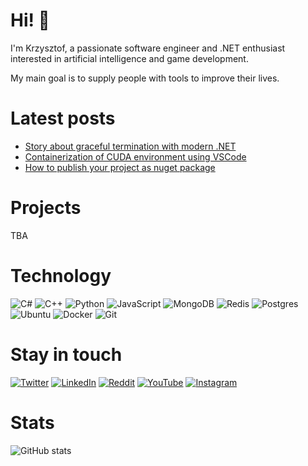 # Hi! 👋
I'm Krzysztof, a passionate software engineer and .NET enthusiast interested in artificial intelligence and game development.

My main goal is to supply people with tools to improve their lives.

# Latest posts
<!-- LATEST_BLOG_POSTS:START -->
- [Story about graceful termination with modern .NET](https://blog.kbegiedza.eu/dotnet-and-story-about-graceful-termination)
- [Containerization of CUDA environment using VSCode](https://blog.kbegiedza.eu/setup-cuda-developement-with-vscode)
- [How to publish your project as nuget package](https://blog.kbegiedza.eu/how-to-publish-your-project-as-nuget-package)
<!-- LATEST_BLOG_POSTS:END -->

# Projects
TBA

# Technology
![C#](https://img.shields.io/badge/c%23-%23239120.svg?style=flat-square&logo=c-sharp&logoColor=white)
![C++](https://img.shields.io/badge/c++-%2300599C.svg?style=flat-square&logo=c%2B%2B&logoColor=white)
![Python](https://img.shields.io/badge/python-3670A0?style=flat-square&logo=python&logoColor=ffdd54)
![JavaScript](https://img.shields.io/badge/javascript-%23323330.svg?style=flat-square&logo=javascript&logoColor=%23F7DF1E)
![MongoDB](https://img.shields.io/badge/MongoDB-%234ea94b.svg?style=flat-square&logo=mongodb&logoColor=white)
![Redis](https://img.shields.io/badge/redis-%23DD0031.svg?style=flat-square&logo=redis&logoColor=white)
![Postgres](https://img.shields.io/badge/postgres-%23316192.svg?style=flat-square&logo=postgresql&logoColor=white)
![Ubuntu](https://img.shields.io/badge/Ubuntu-E95420?style=flat-square&logo=ubuntu&logoColor=white)
![Docker](https://img.shields.io/badge/docker-%230db7ed.svg?style=flat-square&logo=docker&logoColor=white)
![Git](https://img.shields.io/badge/git-%23F05033.svg?style=flat-square&logo=git&logoColor=white)

# Stay in touch

[![Twitter](https://img.shields.io/badge/Twitter-%231DA1F2.svg?style=flat-square&logo=Twitter&logoColor=white)](https://twitter.com/kbegiedzaeu)
[![LinkedIn](https://img.shields.io/badge/linkedin-%230077B5.svg?style=flat-square&logo=linkedin&logoColor=white)](https://www.linkedin.com/in/krzysztof-begiedza/)
[![Reddit](https://img.shields.io/badge/Reddit-FF4500?style=flat-square&logo=reddit&logoColor=white)](https://www.reddit.com/user/kbegiedza)
[![YouTube](https://img.shields.io/badge/YouTube-%23FF0000.svg?style=flat-square&logo=YouTube&logoColor=white)](https://www.youtube.com/channel/UCQWEdF2GrA9rgQgnbGmW0uQ)
[![Instagram](https://img.shields.io/badge/Instagram-%23E4405F.svg?style=flat-square&logo=Instagram&logoColor=white)](https://www.instagram.com/kbegiedza/)

# Stats
![GitHub stats](https://github-readme-stats.vercel.app/api?username=kbegiedza&show_icons=true&count_private=true&include_all_commits=true&theme=nord)
